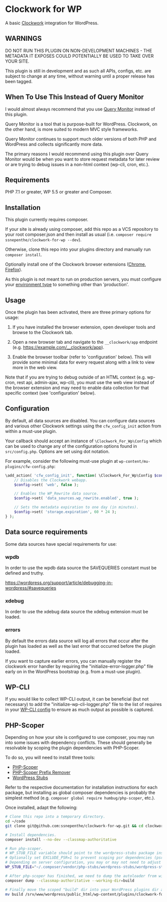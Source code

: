 # Clockwork for WP
A basic [Clockwork](https://underground.works/clockwork/) integration for WordPress.

## WARNINGS
DO NOT RUN THIS PLUGIN ON NON-DEVELOPMENT MACHINES - THE METADATA IT EXPOSES COULD POTENTIALLY BE USED TO TAKE OVER YOUR SITE.

This plugin is still in development and as such all APIs, configs, etc. are subject to change at any time, without warning until a proper release has been tagged.

## When To Use This Instead of Query Monitor
I would almost always recommend that you use [Query Monitor](https://wordpress.org/plugins/query-monitor/) instead of this plugin.

Query Monitor is a tool that is purpose-built for WordPress. Clockwork, on the other hand, is more suited to modern MVC style frameworks.

Query Monitor continues to support much older versions of both PHP and WordPress and collects significantly more data.

The primary reasons I would recommend using this plugin over Query Monitor would be when you want to store request metadata for later review or are trying to debug issues in a non-html context (wp-cli, cron, etc.).

## Requirements
PHP 7.1 or greater, WP 5.5 or greater and Composer.

## Installation
This plugin currently requires composer.

If your site is already using composer, add this repo as a VCS repository to your root composer.json and then install as usual (i.e. `composer require ssnepenthe/clockwork-for-wp --dev`).

Otherwise, clone this repo into your plugins directory and manually run `composer install`.

Optionally install one of the Clockwork browser extensions ([Chrome](https://chrome.google.com/webstore/detail/clockwork/dmggabnehkmmfmdffgajcflpdjlnoemp), [Firefox](https://addons.mozilla.org/en-US/firefox/addon/clockwork-dev-tools/)).

As this plugin is not meant to run on production servers, you must configure your [environment type](https://developer.wordpress.org/reference/functions/wp_get_environment_type/) to something other than 'production'.

## Usage
Once the plugin has been activated, there are three primary options for usage:

1. If you have installed the browser extension, open developer tools and browse to the Clockwork tab.

2. Open a new browser tab and navigate to the `__clockwork/app` endpoint (e.g. https://example.com/__clockwork/app).

3. Enable the browser toolbar (refer to 'configuration' below). This will provide some minimal data for every request along with a link to view more in the web view.

Note that if you are trying to debug outside of an HTML context (e.g. wp-cron, rest api, admin-ajax, wp-cli), you must use the web view instead of the browser extension and may need to enable data collection for that specific context (see 'configuration' below).

## Configuration
By default, all data sources are disabled. You can configure data sources and various other Clockwork settings using the `cfw_config_init` action from within a must-use plugin.

Your callback should accept an instance of `\Clockwork_For_Wp\Config` which can be used to change any of the configuration options found in `src/config.php`. Options are set using dot notation.

For example, consider the following must-use plugin at `wp-content/mu-plugins/cfw-config.php`:

```php
\add_action( 'cfw_config_init', function( \Clockwork_For_Wp\Config $config ) {
    // Disables the Clockwork webapp.
    $config->set( 'web', false );

    // Enables the WP_Rewrite data source.
    $config->set( 'data_sources.wp_rewrite.enabled', true );

    // Sets the metadata expiration to one day (in minutes).
    $config->set( 'storage.expiration', 60 * 24 );
} );
```

## Data source requirements
Some data sources have special requirements for use:

### wpdb
In order to use the wpdb data source the SAVEQUERIES constant must be defined and truthy.

https://wordpress.org/support/article/debugging-in-wordpress/#savequeries

### xdebug
In order to use the xdebug data source the xdebug extension must be loaded.

### errors
By default the errors data source will log all errors that occur after the plugin has loaded as well as the last error that occurred before the plugin loaded.

If you want to capture earlier errors, you can manually register the clockwork error handler by requiring the "initialize-error-logger.php" file early on in the WordPress bootstrap (e.g. from a must-use plugin).

## WP-CLI
If you would like to collect WP-CLI output, it can be beneficial (but not necessary) to add the "initialize-wp-cli-logger.php" file to the list of requires in your [WP-CLI config](https://make.wordpress.org/cli/handbook/references/config/) to ensure as much output as possible is captured.

## PHP-Scoper
Depending on how your site is configured to use composer, you may run into some issues with dependency conflicts. These should generally be resolvable by scoping the plugin dependencies with PHP-Scoper.

To do so, you will need to install three tools:

* [PHP-Scoper](https://github.com/humbug/php-scoper)
* [PHP-Scoper Prefix Remover](https://github.com/pxlrbt/php-scoper-prefix-remover)
* [WordPress Stubs](https://github.com/php-stubs/wordpress-stubs)

Refer to the respective documentation for installation instructions for each package, but installing as global composer dependencies is probably the simplest method (e.g. `composer global require humbug/php-scoper`, etc.).

Once installed, adapt the following:

```sh
# Clone this repo into a temporary directory.
cd ~/code
git clone git@github.com:ssnepenthe/clockwork-for-wp.git && cd clockwork-for-wp

# Install dependencies.
composer install --no-dev --classmap-authoritative

# Run php-scoper.
# WP_STUB_FILE variable should point to the wordpress-stubs package installed previously. If the first character is "~" it will be replaced with $_SERVER['HOME'].
# Optionally set EXCLUDE_PSR=1 to prevent scoping psr dependencies (psr/container and psr/log).
# Depending on server configuration, you may or may not need to adjust memory limit as shown below.
WP_STUB_FILE="~/.composer/vendor/php-stubs/wordpress-stubs/wordpress-stubs.php" php -d memory_limit=512M ~/.composer/vendor/bin/php-scoper add-prefix

# After php-scoper has finished, we need to dump the autoloader from within the "build" directory.
composer dump --classmap-authoritative --working-dir=build

# Finally move the scoped "build" dir into your WordPress plugins dir and rename to "clockwork-for-wp".
mv build /srv/www/wordpress/public_html/wp-content/plugins/clockwork-for-wp
```
